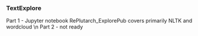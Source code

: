 ### TextExplore

Part 1 - Jupyter notebook RePlutarch_ExplorePub covers primarily NLTK and wordcloud \n
Part 2 - not ready
